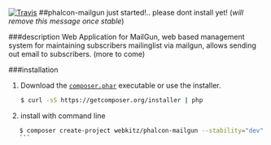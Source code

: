 [![Travis](https://travis-ci.org/webkitz/phalcon-mailgun.svg)](https://travis-ci.org/webkitz/phalcon-mailgun)
##phalcon-mailgun
just started!.. please dont install yet! (*will remove this message once stable*)

###description
Web Application for MailGun, web based management system for maintaining subscribers mailinglist via mailgun, allows sending out email to subscribers.  (more to come)

###installation

1. Download the [`composer.phar`](https://getcomposer.org/composer.phar) executable or use the installer.

    ``` sh
    $ curl -sS https://getcomposer.org/installer | php
    ```

2. install with  command line 
 ``` sh
    $ composer create-project webkitz/phalcon-mailgun --stability="dev"
    ```



